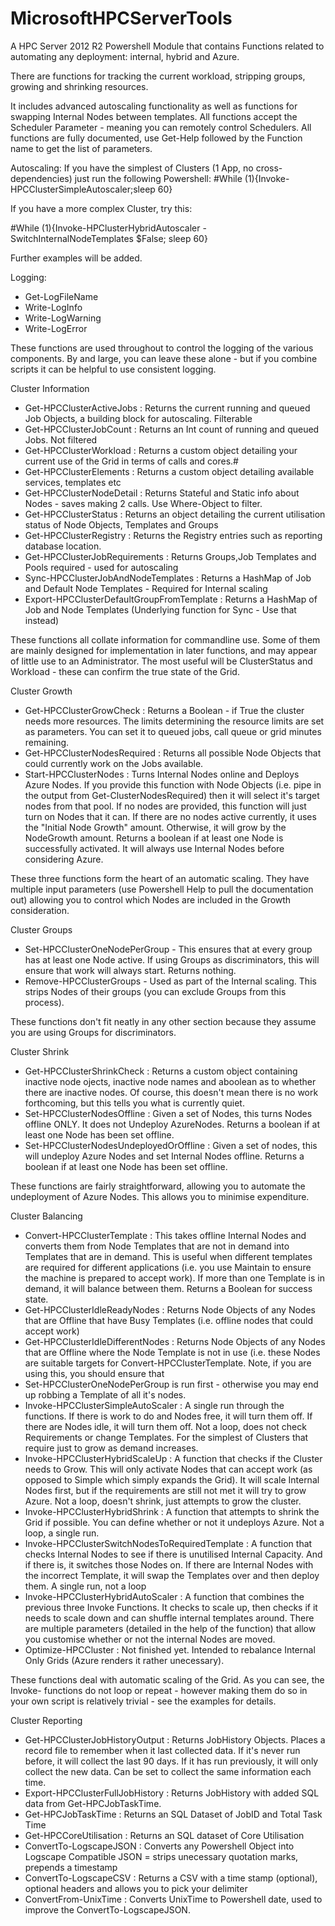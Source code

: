# MicrosoftHPCServerTools
A HPC Server 2012 R2 Powershell Module that contains Functions related to automating any deployment: internal, hybrid and Azure.

There are functions for tracking the current workload, stripping groups, growing and shrinking resources. 

It includes advanced autoscaling functionality as well as functions for swapping Internal Nodes between templates. All functions accept the Scheduler Parameter - meaning you can remotely control Schedulers. All functions are fully documented, use Get-Help followed by the Function name to get the list of parameters. 

Autoscaling: 
If you have the simplest of Clusters (1 App, no cross-dependencies) just run the following Powershell:
#While (1){Invoke-HPCClusterSimpleAutoscaler;sleep 60}

If you have a more complex Cluster, try this:

#While (1){Invoke-HPClusterHybridAutoscaler - SwitchInternalNodeTemplates $False; sleep 60}

Further examples will be added. 

Logging:
 - Get-LogFileName
 - Write-LogInfo
 - Write-LogWarning
 - Write-LogError

These functions are used throughout to control the logging of the various components. By and large, you can leave these alone - but if you combine scripts it can be helpful to use consistent logging. 

Cluster Information
  - Get-HPCClusterActiveJobs : Returns the current running and queued Job Objects, a building block for autoscaling. Filterable
  - Get-HPCClusterJobCount : Returns an Int count of running and queued Jobs. Not filtered 
  - Get-HPCClusterWorkload : Returns a custom object detailing your current use of the Grid in terms of calls and cores.#
  - Get-HPCClusterElements : Returns a custom object detailing available services, templates etc
  - Get-HPCClusterNodeDetail : Returns Stateful and Static info about Nodes - saves making 2 calls. Use Where-Object to filter.
  - Get-HPCClusterStatus : Returns an object detailing the current utilisation status of Node Objects, Templates and Groups
  - Get-HPCClusterRegistry : Returns the Registry entries such as reporting database location.
  - Get-HPCClusterJobRequirements : Returns Groups,Job Templates and Pools required - used for autoscaling
  - Sync-HPCClusterJobAndNodeTemplates : Returns a HashMap of Job and Default Node Templates - Required for Internal scaling
  - Export-HPCClusterDefaultGroupFromTemplate : Returns a HashMap of Job and Node Templates (Underlying function for Sync - Use that instead)

These functions all collate information for commandline use. Some of them are mainly designed for implementation in later functions, and may appear of little use to an Administrator. The most useful will be ClusterStatus and Workload - these can confirm the true state of the Grid.

Cluster Growth
  - Get-HPCClusterGrowCheck : Returns a Boolean - if True the cluster needs more resources. The limits determining the resource limits are set as parameters. You can set it to queued jobs, call queue or grid minutes remaining. 
  - Get-HPCClusterNodesRequired : Returns all possible Node Objects that could currently work on the Jobs available.
  - Start-HPCClusterNodes : Turns Internal Nodes online and Deploys Azure Nodes. If you provide this function with Node Objects (i.e. pipe in the output from Get-ClusterNodesRequired) then it will select it's target nodes from that pool. If no nodes are provided, this function will just turn on Nodes that it can. If there are no nodes active currently, it uses the "Initial Node Growth" amount. Otherwise, it will grow by the NodeGrowth amount. Returns a boolean if at least one Node is successfully activated. It will always use Internal Nodes before considering Azure. 

These three functions form the heart of an automatic scaling. They have multiple input parameters (use Powershell Help to pull the documentation out) allowing you to control which Nodes are included in the Growth consideration. 

Cluster Groups
  - Set-HPCClusterOneNodePerGroup - This ensures that at every group has at least one Node active. If using Groups as discriminators, this will ensure that work will always start. Returns nothing.
  - Remove-HPCClusterGroups - Used as part of the Internal scaling. This strips Nodes of their groups (you can exclude Groups from this process). 

These functions don't fit neatly in any other section because they assume you are using Groups for discriminators. 

Cluster Shrink
  - Get-HPCClusterShrinkCheck : Returns a custom object containing inactive node ojects, inactive node names and aboolean as to whether there are inactive nodes. Of course, this doesn't mean there is no work forthcoming, but this tells you what is currently quiet.
  - Set-HPCClusterNodesOffline : Given a set of Nodes, this turns Nodes offline ONLY. It does not Undeploy AzureNodes. Returns a boolean if at least one Node has been set offline.
  - Set-HPCClusterNodesUndeployedOrOffline : Given a set of nodes, this will undeploy Azure Nodes and set Internal Nodes offline. Returns a boolean if at least one Node has been set offline.

These functions are fairly straightforward, allowing you to automate the undeployment of Azure Nodes. This allows you to minimise expenditure. 

Cluster Balancing

  - Convert-HPCClusterTemplate : This takes offline Internal Nodes and converts them from Node Templates that are not in demand into Templates that are in demand. This is useful when different templates are required for different applications (i.e. you use Maintain to ensure the machine is prepared to accept work). If more than one Template is in demand, it will balance between them. Returns a Boolean for success state.
  - Get-HPCClusterIdleReadyNodes : Returns Node Objects of any Nodes that are Offline that have Busy Templates (i.e. offline nodes that could accept work)
  - Get-HPCClusterIdleDifferentNodes : Returns Node Objects of any Nodes that are Offline where the Node Template is not in use (i.e. these Nodes are suitable targets for Convert-HPCClusterTemplate. Note, if you are using this, you should ensure that
  - Set-HPCClusterOneNodePerGroup is run first - otherwise you may end up robbing a Template of all it's nodes. 
  - Invoke-HPCClusterSimpleAutoScaler : A single run through the functions. If there is work to do and Nodes free, it will turn them off. If there are Nodes idle, it will turn them off. Not a loop, does not check Requirements or change Templates. For the simplest of Clusters that require just to grow as demand increases.
  - Invoke-HPCClusterHybridScaleUp : A function that checks if the Cluster needs to Grow. This will only activate Nodes that can accept work (as opposed to Simple which simply expands the Grid). It will scale Internal Nodes first, but if the requirements are still not met it will try to grow Azure. Not a loop, doesn't shrink, just attempts to grow the cluster.
  - Invoke-HPCClusterHybridShrink : A function that attempts to shrink the Grid if possible. You can define whether or not it undeploys Azure. Not a loop, a single run.
  - Invoke-HPCClusterSwitchNodesToRequiredTemplate : A function that checks Internal Nodes to see if there is unutilised Internal Capacity. And if there is, it switches those Nodes on. If there are Internal Nodes with the incorrect Template, it will swap the Templates over and then deploy them. A single run, not a loop
  - Invoke-HPCClusterHybridAutoScaler : A function that combines the previous three Invoke Functions. It checks to scale up, then checks if it needs to scale down and can shuffle internal templates around. There are multiple parameters (detailed in the help of the function) that allow you customise whether or not the internal Nodes are moved. 
  - Optimize-HPCCluster : Not finished yet. Intended to rebalance Internal Only Grids (Azure renders it rather unecessary). 

These functions deal with automatic scaling of the Grid. As you can see, the Invoke- functions do not loop or repeat - however making them do so in your own script is relatively trivial - see the examples for details. 

Cluster Reporting
  - Get-HPCClusterJobHistoryOutput : Returns JobHistory Objects. Places a record file to remember when it last collected data. If it's never run before, it will collect the last 90 days. If it has run previously, it will only collect the new data. Can be set to collect the same information each time. 
  - Export-HPCClusterFullJobHistory : Returns JobHistory with added SQL data from Get-HPCJobTaskTime. 
  - Get-HPCJobTaskTime : Returns an SQL Dataset of JobID and Total Task Time
  - Get-HPCCoreUtilisation : Returns an SQL dataset of Core Utilisation
  - ConvertTo-LogscapeJSON : Converts any Powershell Object into Logscape Compatible JSON = strips unecessary quotation marks, prepends a timestamp
  - ConvertTo-LogscapeCSV : Returns a CSV with a time stamp (optional),  optional headers and allows you to pick your delimiter
  - ConvertFrom-UnixTime : Converts UnixTime to Powershell date, used to improve the ConvertTo-LogscapeJSON. 
